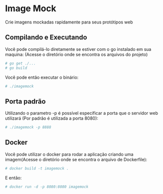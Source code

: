 # Image Mock

Crie imagens mockadas rapidamente para seus protótipos web

## Compilando e Executando

Você pode compilá-lo diretamente se estiver com o go instalado em sua maquina: (Acesse o diretório onde se encontra os arquivos do projeto)

```bash
# go get ./...
# go build
```

Você pode então executar o binário:

```bash
# ./imagemock
```

## Porta padrão

Utilizando o parametro -p é possível especificar a porta que o servidor web utilizará (Por padrão é utilizada a porta 8080):

```bash
# ./imagemock -p 8888
```

## Docker

Você pode utilizar o docker para rodar a aplicação criando uma imagem(Acesse o diretório onde se encontra o arquivo de Dockerfile):

```bash
# docker build -t imagemock .
```

E então:

```bash
# docker run -d -p 8080:8080 imagemock
```
